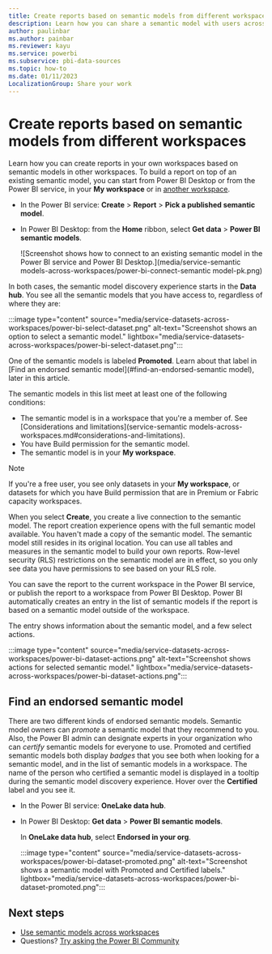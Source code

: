 ```yaml
---
title: Create reports based on semantic models from different workspaces - Power BI
description: Learn how you can share a semantic model with users across the organization. Then they can build reports based on your semantic model in their own workspaces.
author: paulinbar
ms.author: painbar
ms.reviewer: kayu
ms.service: powerbi
ms.subservice: pbi-data-sources
ms.topic: how-to
ms.date: 01/11/2023
LocalizationGroup: Share your work
---
```

# Create reports based on semantic models from different workspaces

Learn how you can create reports in your own workspaces based on semantic models in other workspaces. To build a report on top of an existing semantic model, you can start from Power BI Desktop or from the Power BI service, in your **My workspace** or in [another workspace](../collaborate-share/service-create-the-new-workspaces.md).

- In the Power BI service: **Create** > **Report** > **Pick a published semantic model**.
- In Power BI Desktop: from the **Home** ribbon, select **Get data** > **Power BI semantic models**.

  ![Screenshot shows how to connect to an existing semantic model in the Power BI service and Power BI Desktop.](media/service-semantic models-across-workspaces/power-bi-connect-semantic model-pk.png)

In both cases, the semantic model discovery experience starts in the **Data hub**. You see all the semantic models that you have access to, regardless of where they are:

:::image type="content" source="media/service-datasets-across-workspaces/power-bi-select-dataset.png" alt-text="Screenshot shows an option to select a semantic model." lightbox="media/service-datasets-across-workspaces/power-bi-select-dataset.png":::

One of the semantic models is labeled **Promoted**. Learn about that label in [Find an endorsed semantic model](#find-an-endorsed-semantic model), later in this article.

The semantic models in this list meet at least one of the following conditions:

- The semantic model is in a workspace that you're a member of. See [Considerations and limitations](service-semantic models-across-workspaces.md#considerations-and-limitations).
- You have Build permission for the semantic model.
- The semantic model is in your **My workspace**.

> [!NOTE]
> If you're a free user, you see only datasets in your **My workspace**, or datasets for which you have Build permission that are in Premium or Fabric capacity workspaces.

When you select **Create**, you create a live connection to the semantic model. The report creation experience opens with the full semantic model available. You haven't made a copy of the semantic model. The semantic model still resides in its original location. You can use all tables and measures in the semantic model to build your own reports. Row-level security (RLS) restrictions on the semantic model are in effect, so you only see data you have permissions to see based on your RLS role.

You can save the report to the current workspace in the Power BI service, or publish the report to a workspace from Power BI Desktop. Power BI automatically creates an entry in the list of semantic models if the report is based on a semantic model outside of the workspace.

The entry shows information about the semantic model, and a few select actions.

:::image type="content" source="media/service-datasets-across-workspaces/power-bi-dataset-actions.png" alt-text="Screenshot shows actions for selected semantic model." lightbox="media/service-datasets-across-workspaces/power-bi-dataset-actions.png":::

## Find an endorsed semantic model

There are two different kinds of endorsed semantic models. Semantic model owners can *promote* a semantic model that they recommend to you. Also, the Power BI admin can designate experts in your organization who can *certify* semantic models for everyone to use. Promoted and certified semantic models both display *badges* that you see both when looking for a semantic model, and in the list of semantic models in a workspace. The name of the person who certified a semantic model is displayed in a tooltip during the semantic model discovery experience. Hover over the **Certified** label and you see it.

- In the Power BI service: **OneLake data hub**.
- In Power BI Desktop: **Get data** > **Power BI semantic models**.

  In **OneLake data hub**, select **Endorsed in your org**.

  :::image type="content" source="media/service-datasets-across-workspaces/power-bi-dataset-promoted.png" alt-text="Screenshot shows a semantic model with Promoted and Certified labels." lightbox="media/service-datasets-across-workspaces/power-bi-dataset-promoted.png":::

## Next steps

- [Use semantic models across workspaces](service-datasets-across-workspaces.md)
- Questions? [Try asking the Power BI Community](https://community.powerbi.com/)
